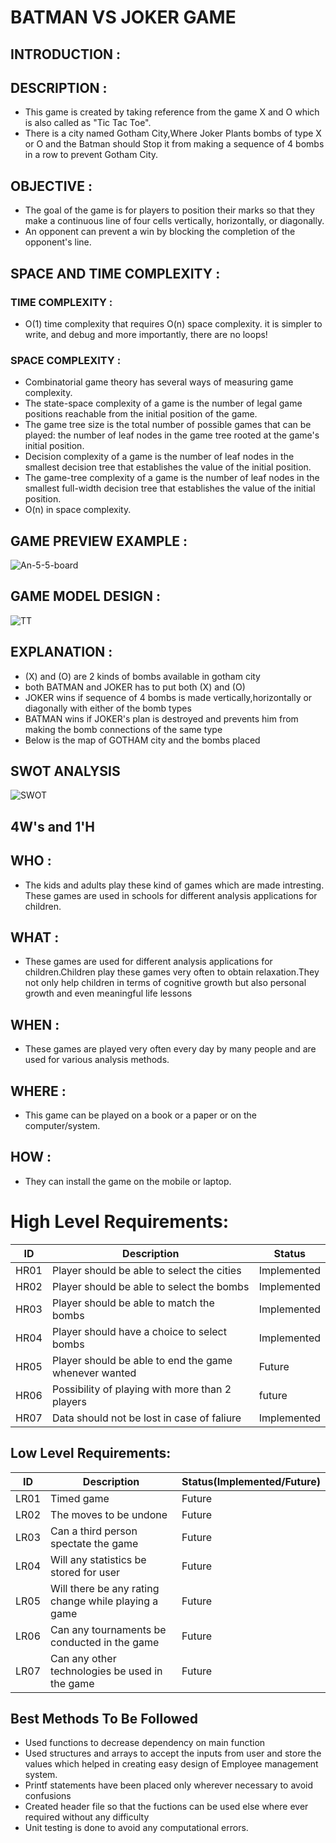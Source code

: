 # BATMAN VS JOKER GAME 

## INTRODUCTION : 

## DESCRIPTION : 

* This game is created by taking reference from the game X and O which is also called as "Tic Tac Toe".
* There is a city named Gotham City,Where Joker Plants bombs of type X or O and the Batman should Stop it from making a sequence of 4 bombs in a row to prevent Gotham City.

## OBJECTIVE :

* The goal of the game is for players to position their marks so that they make a continuous line of four cells vertically, horizontally, or diagonally. 
* An opponent can prevent a win by blocking the completion of the opponent's line.

## SPACE AND TIME COMPLEXITY :

### TIME COMPLEXITY :
* O(1) time complexity that requires O(n) space complexity. it is simpler to write, and debug and more importantly, there are no loops!

### SPACE COMPLEXITY :
* Combinatorial game theory has several ways of measuring game complexity.
* The state-space complexity of a game is the number of legal game positions reachable from the initial position of the game.
* The game tree size is the total number of possible games that can be played: the number of leaf nodes in the game tree rooted at the game's initial position.
* Decision complexity of a game is the number of leaf nodes in the smallest decision tree that establishes the value of the initial position.
* The game-tree complexity of a game is the number of leaf nodes in the smallest full-width decision tree that establishes the value of the initial position.
* O(n) in space complexity.

## GAME PREVIEW EXAMPLE : 
![An-5-5-board](https://user-images.githubusercontent.com/62429376/158420699-7ac54a51-717a-417f-8d99-61b849fa0fb6.png)

## GAME MODEL DESIGN : 
![TT](https://user-images.githubusercontent.com/62429376/158425634-37f97448-6d95-4695-bac2-518601878d69.png)

## EXPLANATION : 
* (X) and (O) are 2 kinds of bombs available in gotham city
* both BATMAN and JOKER has to put both (X) and (O)
* JOKER wins if sequence of 4 bombs is made vertically,horizontally or diagonally with either of  the bomb types
* BATMAN wins if JOKER's plan is destroyed and prevents him from making the bomb connections of the same type
* Below is the map of GOTHAM city and the bombs placed

## SWOT ANALYSIS
![SWOT](https://user-images.githubusercontent.com/62429376/158436359-0ca1f453-4a7d-4de3-838d-30cbbc616d79.png)

## 4W's and 1'H

## WHO : 

* The kids and adults play these kind of games which are made intresting. These games are used in schools for different analysis applications for children.

## WHAT :

* These games are used for different analysis applications for children.Children play these games very often to obtain relaxation.They not only help children in terms of cognitive growth but also personal growth and even meaningful life lessons

## WHEN : 

* These games are played very often every day by many people and are used for various analysis methods.

## WHERE :

* This game can be played on a book or a paper or on the computer/system.

## HOW :

* They can install the game on the mobile or laptop.

# High Level Requirements:

| ID | Description | Status |
| ---- | ------------------- | ---- |
| HR01 | Player should be able to select the cities | Implemented |
| HR02 | Player should be able to select the bombs | Implemented |
| HR03 | Player should be able to match the bombs | Implemented |
| HR04 | Player should have a choice to select bombs | Implemented |
| HR05 | Player should be able to end the game whenever wanted | Future |
| HR06 | Possibility of playing with more than 2 players  | future |
| HR07 | Data should not be lost in case of faliure | Implemented |

## Low Level Requirements:

| ID | Description |	Status(Implemented/Future) |
| ---- | -------------- | ----- |
| LR01 | Timed game | Future |
| LR02 | The moves to be undone | Future |
| LR03 | Can a third person spectate the game | Future |
| LR04 |	Will any statistics be stored for user  |	Future |
| LR05 |	Will there be any rating change while playing a game |	Future |
| LR06 |	Can any tournaments be conducted in the game | Future |
| LR07 |	Can any other technologies be used in the game | Future |

## Best Methods To Be Followed

* Used functions to decrease dependency on main function
* Used structures and arrays to accept the inputs from user and store the values which helped in creating easy design of Employee management system.
* Printf statements have been placed only wherever necessary to avoid confusions
* Created header file so that the fuctions can be used else where ever required without any difficulty
* Unit testing is done to avoid any computational errors.

